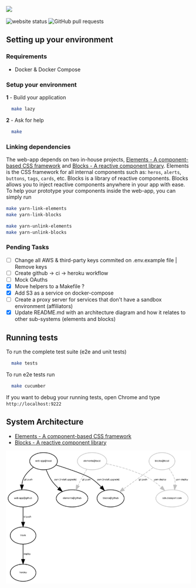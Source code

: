 <img src='https://classpert.com/assets/logo.svg' width='220px'/> 

![website status](https://shields.quero.com/website/https/quero.com.svg)
![GitHub pull requests](http://shields.quero.com/github/issues-pr/querocourses/web-app.svg)

## Setting up your environment

### Requirements

* Docker & Docker Compose

### Setup your environment

__1__ - Build your application

```bash
  make lazy
```

__2__ - Ask for help

```bash
  make
```

### Linking dependencies

The web-app depends on two in-house projects, [Elements - A component-based CSS
framework](http:/github.com/querocourses/elements) and [Blocks - A reactive component
library](http:/github.com/querocourses/blocks). Elements is the CSS framework for all
internal components such as: `heros`, `alerts`, `buttons`, `tags`, `cards`, etc. Blocks
is a library of reactive components. Blocks allows you to inject reactive components anywhere 
in your app with ease.
To help your prototype your components inside the web-app, you can simply run

```bash
make yarn-link-elements
make yarn-link-blocks
```

```bash
make yarn-unlink-elements
make yarn-unlink-blocks
```

### Pending Tasks

- [ ] Change all AWS & third-party keys commited on .env.example file | Remove keys
- [ ] Create github -> ci -> heroku workflow
- [ ] Mock OAuths
- [x] Move helpers to a Makefile ?
- [x] Add S3 as a service on docker-compose
- [ ] Create a proxy server for services that don't have a sandbox environment (affiliators)
- [x] Update README.md with an architecture diagram and how it relates to other sub-systems (elements and blocks)

## Running tests

To run the complete test suite (e2e and unit tests)

```bash
  make tests
```

To run e2e tests run

```bash
  make cucumber
```

If you want to debug your running tests, open Chrome and type `http://localhost:9222`

## System Architecture
- [Elements - A component-based CSS framework](http:/github.com/querocourses/elements)
- [Blocks - A reactive component library](http:/github.com/querocourses/blocks)

<img src='system.svg'/>

